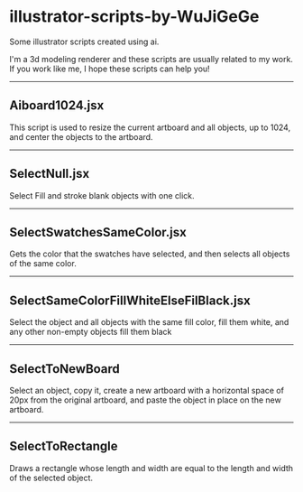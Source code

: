 # illustrator-scripts-by-WuJiGeGe
Some illustrator scripts created using ai.

I'm a 3d modeling renderer and these scripts are usually related to my work. If you work like me, I hope these scripts can help you!

---
## Aiboard1024.jsx
This script is used to resize the current artboard and all objects, up to 1024, and center the objects to the artboard.

---
## SelectNull.jsx
Select Fill and stroke blank objects with one click.

---

## SelectSwatchesSameColor.jsx
Gets the color that the swatches have selected, and then selects all objects of the same color.

---
## SelectSameColorFillWhiteElseFilBlack.jsx
Select the object and all objects with the same fill color, fill them white, and any other non-empty objects fill them black

---

## SelectToNewBoard
Select an object, copy it, create a new artboard with a horizontal space of 20px from the original artboard, and paste the object in place on the new artboard.

---
## SelectToRectangle
Draws a rectangle whose length and width are equal to the length and width of the selected object.
